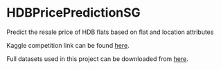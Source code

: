 # HDBPricePredictionSG
Predict the resale price of HDB flats based on flat and location attributes

Kaggle competition link can be found [here](https://www.kaggle.com/competitions/cs5228-202223-s2-location-location-location/overview).

Full datasets used in this project can be downloaded from [here](https://drive.google.com/drive/folders/12J4VPbEeP9Y2D98LEbonWpc_hrfSSTm9?usp=sharing).


